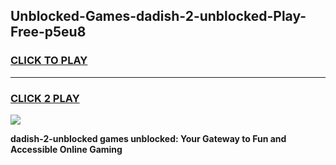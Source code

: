 
## Unblocked-Games-dadish-2-unblocked-Play-Free-p5eu8
<h3>
<a href="https://premium76.site?title=dadish-2-unblocked&ref=12A">CLICK TO PLAY</a></h3>
<hr>

<h3>
<a href="https://premium76.site?title=dadish-2-unblocked&ref=12A">CLICK 2 PLAY</a>
  
</h3>

<a href="https://premium76.site?title=dadish-2-unblocked&ref=12A"><img src="https://clearcache.store/games.png"></a>


**dadish-2-unblocked games unblocked: Your Gateway to Fun and Accessible Online Gaming**
